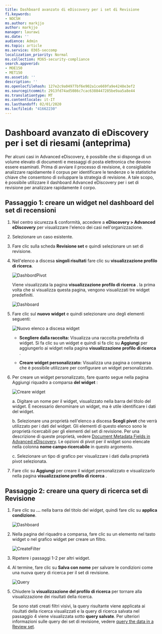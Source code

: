 ```yaml
---
title: Dashboard avanzato di eDiscovery per i set di Revisione
f1.keywords:
- NOCSH
ms.author: markjjo
author: markjjo
manager: laurawi
ms.date: ''
audience: Admin
ms.topic: article
ms.service: O365-seccomp
localization_priority: Normal
ms.collection: M365-security-compliance
search.appverid:
- MOE150
- MET150
ms.assetid: ''
description: ''
ms.openlocfilehash: 127e2c9a04977bf6e902a1ce669fa9e4248e3ef2
ms.sourcegitcommit: 2913fd74ad5086c7cac6388447285be9aa5a8e44
ms.translationtype: MT
ms.contentlocale: it-IT
ms.lasthandoff: 02/01/2020
ms.locfileid: "41662230"
---
```

# <a name="advanced-ediscovery-dashboard-for-review-sets-preview"></a>Dashboard avanzato di eDiscovery per i set di riesami (anteprima)

Per alcuni casi in Advanced eDiscovery, è possibile che si disponga di un volume elevato di documenti e messaggi di posta elettronica che devono essere esaminati. Prima di avviare il processo di revisione, è consigliabile analizzare rapidamente il corpus per identificare le tendenze o le statistiche chiave che consentono di sviluppare la strategia di revisione. A tale scopo, è possibile utilizzare il dashboard Advanced eDiscovery per i set di revisione per analizzare rapidamente il corpo.

## <a name="step-1-create-a-widget-on-the-review-set-dashboard"></a>Passaggio 1: creare un widget nel dashboard del set di recensioni

1. Nel centro sicurezza & conformità, accedere a **eDiscovery > Advanced eDiscovery** per visualizzare l'elenco dei casi nell'organizzazione.
  
2. Selezionare un caso esistente.
  
3. Fare clic sulla scheda **Revisione set** e quindi selezionare un set di revisione.
  
4. Nell'elenco a discesa **singoli risultati** fare clic su **visualizzazione profilo di ricerca**. 

   ![DashbordPivot](media/dashboardpivot.png)

   Viene visualizzata la pagina **visualizzazione profilo di ricerca** . la prima volta che si visualizza questa pagina, vengono visualizzati tre widget predefiniti.

   ![Dashboard](media/dashboardonly.png)
  
5. Fare clic sul **nuovo widget** e quindi selezionare uno degli elementi seguenti:

   ![Nuovo elenco a discesa widget](media/NewWidgetDropdownBox.png)

   - **Scegliere dalla raccolta:** Visualizza una raccolta predefinita di widget. Si fa clic su un widget e quindi si fa clic su **Aggiungi** per aggiungerlo ai widget nella pagina **visualizzazione profilo di ricerca** .
  
   - **Creare widget personalizzato:** Visualizza una pagina a comparsa che è possibile utilizzare per configurare un widget personalizzato. 

6. Per creare un widget personalizzato, fare quanto segue nella pagina Aggiungi riquadro a comparsa **del widget** :

   ![Creare widget](media/addwidget.png)

    a. Digitare un nome per il widget, visualizzato nella barra del titolo del widget. È necessario denominare un widget, ma è utile identificare i dati del widget.

    b. Selezionare una proprietà nell'elenco a discesa **Scegli pivot** che verrà utilizzato per i dati del widget. Gli elementi di questo elenco sono le proprietà ricercabili per gli elementi del set di revisione. Per una descrizione di queste proprietà, vedere [Document Metadata Fields in Advanced eDiscovery](document-metadata-fields-in-Advanced-eDiscovery.md). Le opzioni di pivot per il widget sono elencate nella colonna **nome campo ricercabile** in questo argomento.

    c. Selezionare un tipo di grafico per visualizzare i dati dalla proprietà pivot selezionata.

  6. Fare clic su **Aggiungi** per creare il widget personalizzato e visualizzarlo nella pagina **visualizzazione profilo di ricerca** .

## <a name="step-2-create-a-review-set-search-query"></a>Passaggio 2: creare una query di ricerca set di Revisione

1. Fare clic su **...** nella barra del titolo del widget, quindi fare clic su **applica condizione**.

   ![Dashboard](media/searchprofilehome.png)

2. Nella pagina del riquadro a comparsa, fare clic su un elemento nel tasto widget o nel grafico widget per creare un filtro.

   ![CreateFilter](media/applyconditionfilter.png)

3. Ripetere i passaggi 1-2 per altri widget. 

4. Al termine, fare clic su **Salva con nome** per salvare le condizioni come una nuova query di ricerca per il set di revisione.

   ![Query](media/savequery.png)

5. Chiudere la **visualizzazione del profilo di ricerca** per tornare alla visualizzazione dei risultati della ricerca.

   Se sono stati creati filtri visivi, la query risultante viene applicata ai risultati della ricerca visualizzati e la query di ricerca salvata nel passaggio 4 viene visualizzata sotto **query salvate**. Per ulteriori informazioni sulle query dei set di revisione, vedere [query the data in a Review set](review-set-search.md).
